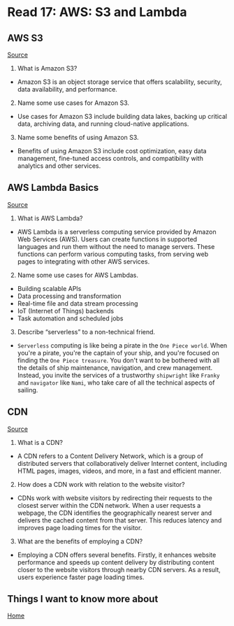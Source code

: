 # Read 17: AWS: S3 and Lambda

## AWS S3

[Source](https://aws.amazon.com/s3/)

1. What is Amazon S3?

- ​Amazon S3 is an ​object storage service that offers scalability, security, data availability, and performance.

2. Name some use cases for Amazon S3.

- Use cases for Amazon S3 include building ​data lakes, ​backing up critical data, ​archiving data, and running cloud-native applications.

3. Name some benefits of using Amazon S3.

- Benefits of using Amazon S3 include cost optimization, easy data management, fine-tuned access controls, and compatibility with analytics and other services.

## AWS Lambda Basics

[Source](https://www.serverless.com/aws-lambda)

1. What is AWS Lambda?

- ​AWS Lambda is a ​serverless computing service provided by ​Amazon Web Services (AWS). Users can create functions in ​supported languages and run them without the need to manage servers. These functions can perform various computing tasks, from serving web pages to integrating with other AWS services.

2. Name some use cases for AWS Lambdas.

- Building scalable APIs
- Data processing and transformation
- Real-time file and data stream processing
- IoT (Internet of Things) backends
- Task automation and scheduled jobs

3. Describe “serverless” to a non-technical friend.

- `Serverless` computing is like being a pirate in the `One Piece world`. When you're a pirate, you're the captain of your ship, and you're focused on finding the `One Piece treasure`. You don't want to be bothered with all the details of ship maintenance, navigation, and crew management. Instead, you invite the services of a trustworthy `shipwright` like `Franky` and `navigator` like `Nami`, who take care of all the technical aspects of sailing.

## CDN

[Source](https://cyberhoot.com/cybrary/content-delivery-network-cdn/)

1. What is a CDN?

- A ​CDN refers to a ​Content Delivery Network, which is a group of distributed servers that collaboratively deliver Internet content, including ​HTML pages, ​images, ​videos, and more, in a fast and efficient manner.

2. How does a CDN work with relation to the website visitor?

- CDNs work with website visitors by redirecting their requests to the closest server within the CDN network. When a user requests a webpage, the CDN identifies the geographically nearest server and delivers the cached content from that server. This reduces latency and improves page loading times for the visitor.

3. What are the benefits of employing a CDN?

- Employing a CDN offers several benefits. Firstly, it enhances website performance and speeds up content delivery by distributing content closer to the website visitors through nearby CDN servers. As a result, users experience faster page loading times.

## Things I want to know more about

[Home](https://sfpagalan.github.io/reading-notes/)